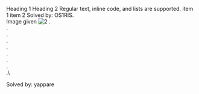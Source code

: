 Heading 1
Heading 2
Regular text, inline code, and lists are supported.
item 1
item 2
Solved by: OS1RIS.\
Image given ![2](https://i.ibb.co/S46wD8d5/stogi.png)
.\
.\
.\
.\
.\
.\
.\
.\
.\

Solved by: yappare